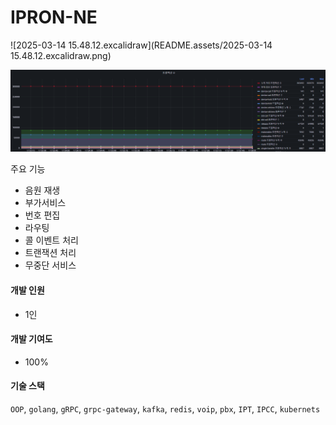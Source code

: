 # IPRON-NE

![2025-03-14 15.48.12.excalidraw](README.assets/2025-03-14 15.48.12.excalidraw.png)

![image-20250312175833099](README.assets/image-20250312175833099.png)

주요 기능

- 음원 재생
- 부가서비스
- 번호 편집
- 라우팅
- 콜 이벤트 처리
- 트랜잭션 처리
- 무중단 서비스

#### 개발 인원

- 1인

#### 개발 기여도

- 100%

#### 기술 스택

`OOP`, `golang`, `gRPC`, `grpc-gateway`, `kafka`, `redis`, `voip`, `pbx`, `IPT`, `IPCC`, `kubernets`
